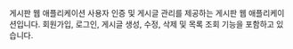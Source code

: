 게시판 웹 애플리케이션
사용자 인증 및 게시글 관리를 제공하는 게시판 웹 애플리케이션입니다. 회원가입, 로그인, 게시글 생성, 수정, 삭제 및 목록 조회 기능을 포함하고 있습니다.

